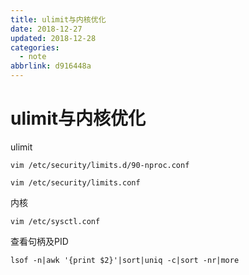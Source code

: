 ```yaml
---
title: ulimit与内核优化
date: 2018-12-27
updated: 2018-12-28
categories:
  - note
abbrlink: d916448a
---
```

# ulimit与内核优化



ulimit

```shell
vim /etc/security/limits.d/90-nproc.conf

vim /etc/security/limits.conf
```


内核

```shell
vim /etc/sysctl.conf
```


查看句柄及PID

```shell
lsof -n|awk '{print $2}'|sort|uniq -c|sort -nr|more
```